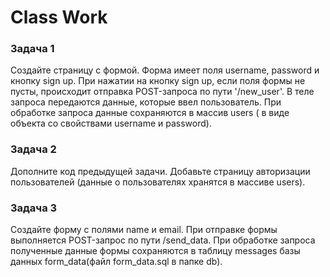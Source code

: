 # Class Work 


### Задача 1

Создайте страницу с формой. Форма имеет поля username, password и кнопку sign up. При нажатии на кнопку sign up, если поля формы не пусты, происходит отправка POST-запроса по пути '/new_user'. 
В теле запроса передаются данные, которые ввел пользователь. При обработке запроса данные сохраняются в массив users ( в виде объекта со свойствами username и password). 

### Задача 2 

Дополните код предыдущей задачи. Добавьте страницу авторизации пользователей (данные о пользователях хранятся в массиве users). 


### Задача 3 

Создайте форму с полями name и email. 
При отправке формы выполняется POST-запрос по пути /send_data. 
При обработке запроса полученные данные формы сохраняются в таблицу messages базы данных form_data(файл form_data.sql  в папке db). 